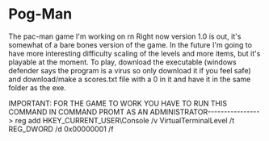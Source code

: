 # Pog-Man
The pac-man game I'm working on rn
Right now version 1.0 is out, it's somewhat of a bare bones version of the game.
In the future I'm going to have more interesting difficulty scaling of the levels and more items, but it's playable at the moment.
To play, download the executable (windows defender says the program is a virus so only download it if you feel safe) and download/make a scores.txt file with a 0 in it and have it in the same folder as the exe.

IMPORTANT: FOR THE GAME TO WORK YOU HAVE TO RUN THIS COMMAND IN COMMAND PROMT AS AN ADMINISTRATOR---------------->
reg add HKEY_CURRENT_USER\Console /v VirtualTerminalLevel /t REG_DWORD /d 0x00000001 /f
